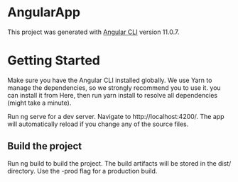 # AngularApp

This project was generated with [Angular CLI](https://github.com/angular/angular-cli) version 11.0.7.

# Getting Started

Make sure you have the Angular CLI installed globally. We use Yarn to manage the dependencies, so we strongly recommend you to use it. you can install it from Here, then run yarn install to resolve all dependencies (might take a minute).

Run ng serve for a dev server. Navigate to http://localhost:4200/. The app will automatically reload if you change any of the source files.

## Build the project

Run ng build to build the project. The build artifacts will be stored in the dist/ directory. Use the -prod flag for a production build.
